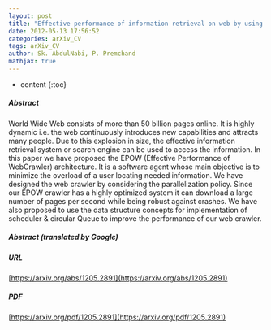 ```yaml
---
layout: post
title: "Effective performance of information retrieval on web by using web crawling"
date: 2012-05-13 17:56:52
categories: arXiv_CV
tags: arXiv_CV
author: Sk. AbdulNabi, P. Premchand
mathjax: true
---
```


* content
{:toc}

##### Abstract
World Wide Web consists of more than 50 billion pages online. It is highly dynamic i.e. the web continuously introduces new capabilities and attracts many people. Due to this explosion in size, the effective information retrieval system or search engine can be used to access the information. In this paper we have proposed the EPOW (Effective Performance of WebCrawler) architecture. It is a software agent whose main objective is to minimize the overload of a user locating needed information. We have designed the web crawler by considering the parallelization policy. Since our EPOW crawler has a highly optimized system it can download a large number of pages per second while being robust against crashes. We have also proposed to use the data structure concepts for implementation of scheduler & circular Queue to improve the performance of our web crawler.

##### Abstract (translated by Google)


##### URL
[https://arxiv.org/abs/1205.2891](https://arxiv.org/abs/1205.2891)

##### PDF
[https://arxiv.org/pdf/1205.2891](https://arxiv.org/pdf/1205.2891)

